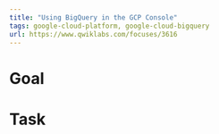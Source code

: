 ```yaml
---
title: "Using BigQuery in the GCP Console"
tags: google-cloud-platform, google-cloud-bigquery
url: https://www.qwiklabs.com/focuses/3616
---
```


# Goal


# Task

